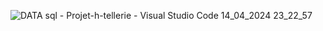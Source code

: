 ![DATA sql - Projet-h-tellerie - Visual Studio Code 14_04_2024 23_22_57](https://github.com/Oussama-elamraoui/webScraping-hotels-data/assets/146080426/19293173-d7a1-4c8f-9cdb-0230396a8e18)
